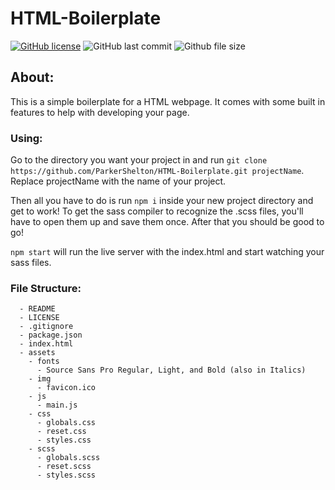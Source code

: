 # HTML-Boilerplate

[![GitHub license](https://img.shields.io/github/license/ParkerShelton/HTML-Boilerplate.svg)](https://github.com/ParkerShelton/HTML-Boilerplate/blob/master/LICENSE)
![GitHub last commit](https://img.shields.io/github/last-commit/google/skia.svg)
![Github file size](https://img.shields.io/github/size/webcaetano/craft/build/phaser-craft.min.js.svg)


## About:
This is a simple boilerplate for a HTML webpage. It comes with some built in features to help with developing your page.

### Using:
Go to the directory you want your project in and run ```git clone https://github.com/ParkerShelton/HTML-Boilerplate.git projectName```. Replace projectName with the name of your project.

Then all you have to do is run ```npm i``` inside your new project directory and get to work! To get the sass compiler to recognize the .scss files, you'll have to open them up and save them once. After that you should be good to go!

```npm start``` will run the live server with the index.html and start watching your sass files.

### File Structure:
```
  - README
  - LICENSE
  - .gitignore
  - package.json
  - index.html
  - assets
    - fonts
      - Source Sans Pro Regular, Light, and Bold (also in Italics)
    - img
      - favicon.ico
    - js
      - main.js
    - css
      - globals.css
      - reset.css
      - styles.css
    - scss
      - globals.scss
      - reset.scss
      - styles.scss
```
